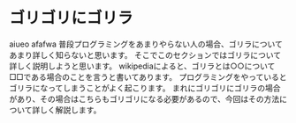 # ゴリゴリにゴリラ

aiueo
afafwa
普段プログラミングをあまりやらない人の場合、ゴリラについてあまり詳しく知らないと思います。
そこでこのセクションではゴリラについて詳しく説明しようと思います。
wikipediaによると、ゴリラとは○○について□□である場合のことを言うと書いてあります。
プログラミングをやっているとゴリラになってしまうことがよく起こります。
まれにゴリゴリにゴリラの場合があり、その場合はこちらもゴリゴリになる必要があるので、今回はその方法について詳しく解説します。

